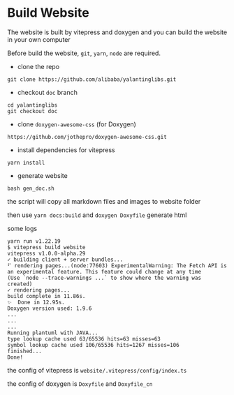 # Build Website

The website is built by vitepress and doxygen
and you can build the website in your own computer

Before build the website,
`git`, `yarn`, `node` are required.


- clone the repo

```
git clone https://github.com/alibaba/yalantinglibs.git
```

- checkout `doc` branch

```
cd yalantinglibs
git checkout doc
```

- clone `doxygen-awesome-css` (for Doxygen)

```
https://github.com/jothepro/doxygen-awesome-css.git
```

- install dependencies for vitepress


```
yarn install
```

- generate website

```
bash gen_doc.sh
```

the script will copy all markdown files and images to website folder

then use `yarn docs:build` and `doxygen Doxyfile` generate html


some logs
```
yarn run v1.22.19
$ vitepress build website
vitepress v1.0.0-alpha.29
✓ building client + server bundles...
⠋ rendering pages...(node:77603) ExperimentalWarning: The Fetch API is an experimental feature. This feature could change at any time
(Use `node --trace-warnings ...` to show where the warning was created)
✓ rendering pages...
build complete in 11.86s.
✨  Done in 12.95s.
Doxygen version used: 1.9.6
...
...
...
Running plantuml with JAVA...
type lookup cache used 63/65536 hits=63 misses=63
symbol lookup cache used 106/65536 hits=1267 misses=106
finished...
Done!
```

the config of vitepress is `website/.vitepress/config/index.ts`

the config of doxygen is `Doxyfile` and `Doxyfile_cn`
